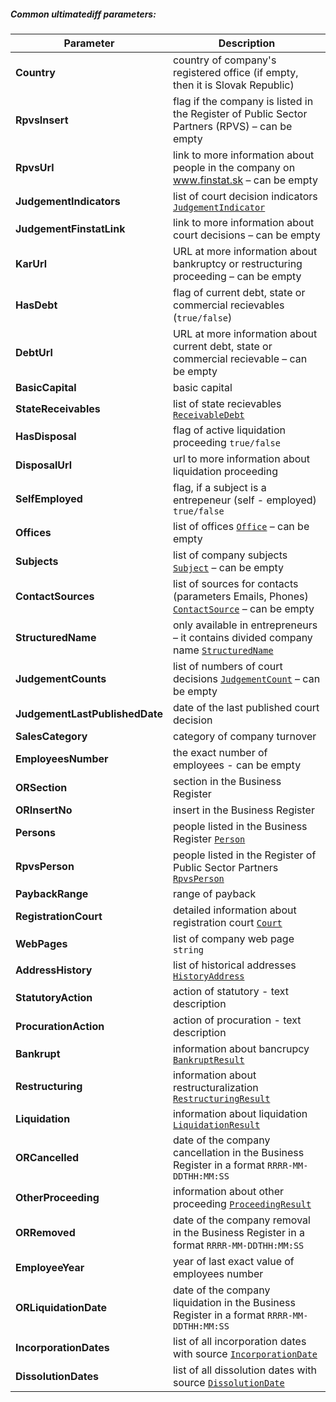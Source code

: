 ##### Common ultimatediff parameters:
| Parameter | Description |
| ----------- | ----------- |
| **Country**| country of company's registered office (if empty, then it is Slovak Republic) |
| **RpvsInsert** | flag if the company is listed in the Register of Public Sector Partners (RPVS) – can be empty |
| **RpvsUrl** | link to more information about people in the company on www.finstat.sk – can be empty |
| **JudgementIndicators** | list of court decision indicators [`JudgementIndicator`](#JudgementIndicator) |
| **JudgementFinstatLink** | link to more information about court decisions – can be empty |
| **KarUrl** | URL at more information about bankruptcy or restructuring proceeding – can be empty |
| **HasDebt** | flag of current debt, state or commercial recievables (`true/false`) |
| **DebtUrl** | URL at more information about current debt, state or commercial recievable – can be empty |
| **BasicCapital** | basic capital |
| **StateReceivables** | list of state recievables [`ReceivableDebt`](#ReceivableDebt) |
| **HasDisposal** | flag of active liquidation proceeding `true/false` |
| **DisposalUrl** | url to more information about liquidation proceeding |
| **SelfEmployed** | flag, if a subject is a entrepeneur (self - employed) `true/false` |
| **Offices** | list of offices [`Office`](#Office) – can be empty |
| **Subjects** | list of company subjects [`Subject`](#Subject) – can be empty |
| **ContactSources** | list of sources for contacts (parameters Emails, Phones) [`ContactSource`](#ContactSource) – can be empty |
| **StructuredName** | only available in entrepreneurs – it contains divided company name [`StructuredName`](#StructuredName) |
| **JudgementCounts** | list of numbers of court decisions [`JudgementCount`](#JudgementCount) – can be empty |
| **JudgementLastPublishedDate** | date of the last published court decision |
| **SalesCategory** | category of company turnover |
| **EmployeesNumber** | the exact number of employees - can be empty |
| **ORSection** | section in the Business Register |
| **ORInsertNo** |  insert in the Business Register |
| **Persons** |  people listed in the Business Register [`Person`](#Person)|
| **RpvsPerson** |  people listed in the Register of Public Sector Partners [`RpvsPerson`](#RpvsPerson)|
| **PaybackRange** | range of payback |
| **RegistrationCourt** | detailed information about registration court [`Court`](#Court)|
| **WebPages** | list of company web page `string` |
| **AddressHistory** | list of historical addresses [`HistoryAddress`](#HistoryAddress) |
| **StatutoryAction** | action of statutory - text description |
| **ProcurationAction** | action of procuration - text description |
| **Bankrupt** | information about bancrupcy [`BankruptResult`](#BankruptResult) |
| **Restructuring** | information about restructuralization [`RestructuringResult`](#RestructuringResult) |
| **Liquidation** | information about liquidation [`LiquidationResult`](#LiquidationResult) |
| **ORCancelled** | date of the company cancellation in the Business Register in a format `RRRR-MM-DDTHH:MM:SS` |
| **OtherProceeding** | information about other proceeding [`ProceedingResult`](#ProceedingResult) |
| **ORRemoved** | date of the company removal in the Business Register in a format `RRRR-MM-DDTHH:MM:SS` |
| **EmployeeYear** | year of last exact value of employees number |
| **ORLiquidationDate** | date of the company liquidation in the Business Register in a format `RRRR-MM-DDTHH:MM:SS` |
| **IncorporationDates** | list of all incorporation dates with source [`IncorporationDate`](#IncorporationDate) |
| **DissolutionDates** | list of all dissolution dates with source [`DissolutionDate`](#DissolutionDate) ||